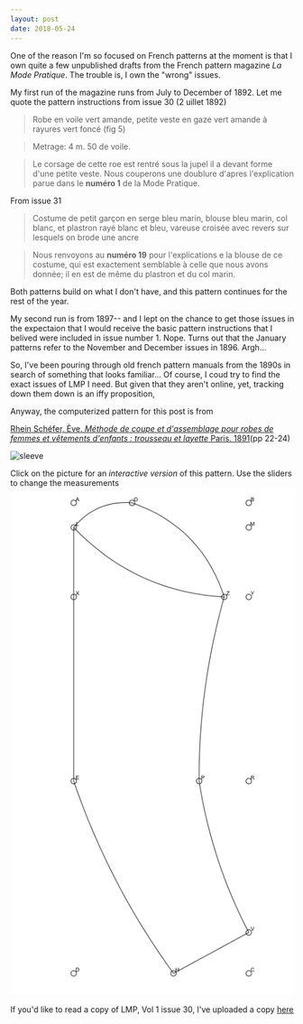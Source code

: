 ```yaml
---
layout: post
date: 2018-05-24
---
```


One of the reason I'm so focused on French patterns at the moment is that I own quite a few unpublished drafts from the French pattern magazine _La Mode Pratique_. The trouble is, I own the "wrong" issues.

My first run of the magazine runs from July to December of 1892. Let me quote the pattern instructions from issue 30  (2 uillet 1892)

> Robe en voile vert amande, petite veste en gaze vert amande à rayures vert foncé (fig 5)

> Metrage: 4 m. 50 de voile.

> Le corsage de cette roe est rentré sous la jupel il a devant forme d'une petite veste. Nous couperons une doublure d'apres l'explication parue dans le __numéro 1__ de la Mode Pratique.

From issue 31

> Costume de petit garçon en serge bleu marin, blouse bleu marin, col blanc, et plastron rayé blanc et bleu, vareuse croisée avec revers sur lesquels on brode une ancre 

> Nous renvoyons au __numéro 19__ pour l'explications e la blouse de ce costume, qui est exactement semblable à celle que nous avons donnée; il en est de même du plastron et du col marin.

Both patterns build on what I don't have, and this pattern continues for the rest of the year.

My second run is from 1897-- and I lept on the chance to get those issues in the expectaion that I would receive the basic pattern instructions that I belived were included in issue number 1. Nope. Turns out that the January patterns refer to the November and December issues in 1896. Argh...

So, I've been pouring through old french pattern manuals from the 1890s in search of something that looks familiar... Of course, I coud try to find the exact issues of LMP I need. But given that they aren't online, yet, tracking down them down is an iffy proposition,

Anyway, the computerized pattern for this post is from 

[Rhein Schéfer, Ève.  _Méthode de coupe et d'assemblage pour robes de femmes et vêtements d'enfants : trousseau et layette_ Paris. 1891](http://gallica.bnf.fr/ark:/12148/bpt6k204052z)(pp 22-24) 

![sleeve](http://gallica.bnf.fr/ark:/12148/bpt6k204052z/f29.highres)

Click on the picture for an _interactive version_ of this pattern. Use the sliders to change the measurements
[![sleeve](/images/manche_ordinaire.png)](https://jeremyerwin.github.io/patterns/schefer/manche_ordinaire.html)

If you'd like to read a copy of LMP, Vol 1 issue 30, I've uploaded a copy [here](https://drive.google.com/open?id=1RgoheBzzKbJ0Sop9hfxCDlRz_QOpPuvB)


